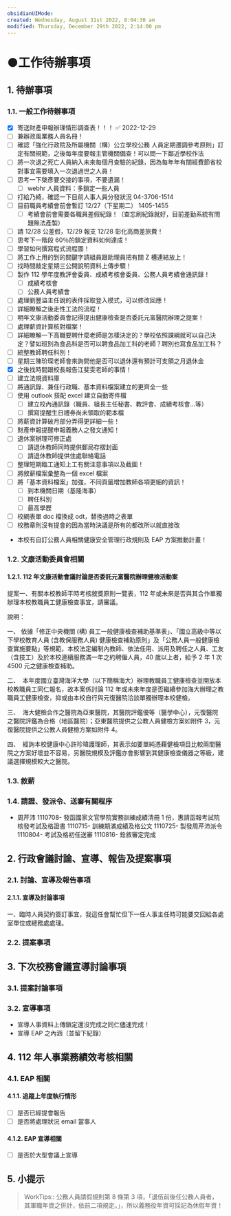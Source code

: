 ```yaml
---
obsidianUIMode: 
created: Wednesday, August 31st 2022, 8:04:30 am
modified: Thursday, December 29th 2022, 2:14:00 pm
---
```


# ●工作待辦事項
## 1. 待辦事項
### 1.1. 一般工作待辦事項
- [x] 寄送財產申報辦理情形調查表！！！ ✅ 2022-12-29
- [ ] 兼辦政風業務人員名冊！
- [ ] 確認「強化行政院及所屬機關（構）公立學校公務 人員定期遷調參考原則」訂定有關規範，之後每年度要報主管機關備查！可以問一下鄰近學校作法
- [ ] 將一次退之死亡人員納入未來每個月查驗的紀錄，因為每年年有關經費節省校對事宜需要填入一次退過世之人員！
- [ ] 思考一下棨彥要交接的事項，不要遺漏！
	- [ ] webhr 人員資料：多鎖定一些人員
- [ ] 打給乃綺，確認一下目前人事人員分發狀況 04-3706-1514
- [ ] 目前職員考績會前會暫訂 12/27（下星期二） 1405-1455
	- [ ] 考績會前會需要各職員差假紀錄！（查忘刷紀錄就好，目前差勤系統有問題無法產製）
- [ ] 請 12/28 公差假，12/29 報支 12/28 彰化高商差旅費！
- [ ] 思考下一階段 60％的鎖定資料如何達成！
- [ ] 學習如何撰寫程式流程圖！
- [ ] 將工作上用的到的關鍵字請組員跟助理員把有關 Z 槽連結放上！
- [ ] 找時間敲定星期三公開說明資料上傳步驟！
- [ ] 製作 112 學年度教評會委員、成績考核會委員、公務人員考績會通訊錄！
	- [ ] 成績考核會
	- [ ] 公務人員考績會
- [ ] 處理劉豐溢主任說的表件採取登入模式，可以修改回應！
- [ ] 詳細瞭解之後走性工法的流程！
- [ ] 明年文康活動委員會記得提出健康檢查是否委託元富醫院辦理之提案！
- [ ] 處理薪資計算核對檔案！
- [ ] 詳細瞭解一下高職要聘什麼老師是怎樣決定的？學校依照課綱就可以自己決定？譬如班別為食品科是否可以聘食品加工科的老師？聘別也寫食品加工科？
- [ ] 統整教師聘任科別！
- [ ] 星期三陳玠琛老師會來詢問他是否可以退休還有預計可支領之月退休金
- [x] 之後找時間跟校長報告江斐雯老師的事情！
- [ ] 建立法規資料庫
- [ ] 將通訊錄、兼任行政職、基本資料檔案建立的更齊全一些
- [ ] 使用 outlook 搭配 excel 建立自動寄件檔
	- [ ] 建立校內通訊錄（職員、組長主任秘書、教評會、成績考核會…等）
	- [ ] 撰寫提醒生日禮券尚未領取的範本檔
- [ ] 將薪資計算破月部分弄得更詳細一些！
- [ ] 財產申報提醒申報義務人之發文通知！
- [ ] 退休案辦理可修正處
	- [ ] 請退休教師同時提供郵局存摺封面
	- [ ] 請退休教師提供住處聯絡電話
- [ ] 整理短期臨工通知上工有關注意事項以及截圖！
- [ ] 將敘薪檔案彙整為一個 excel 檔案
- [ ] 將「基本資料檔案」加強，不同頁籤增加教師各項更細的資訊！
	- [ ] 到本機關日期（基隆海事）
	- [ ] 聘任科別
	- [ ] 最高學歷
- [ ] 校網表單 doc 檔換成 odt，替換過時之表單
- [ ] 校務章則沒有提會的因為當時決議是所有的都改所以就直接改
- 本校有自訂公務人員相關健康安全管理行政規則及 EAP 方案推動計畫！

### 1.2. 文康活動委員會相關
#### 1.2.1. 112 年文康活動會議討論是否委託元富醫院辦理健檢活動案
提案一、有關本校教師平時考核敘獎原則一覽表，112 年或未來是否與其合作單獨辦理本校教職員工健康檢查事宜，請審議。

說明：

一、 依據「修正中央機關 (構) 員工一般健康檢查補助基準表」、「國立高級中等以下學校教育人員 (含教保服務人員) 健康檢查補助原則」及「公務人員一般健康檢查實施要點」等規範，本校法定編制內教師、依法任用、派用及聘任之人員、工友（含技工）及於本校連續服務滿一年之約聘僱人員，40 歲以上者，給予 2 年 1 次 4500 元之健康檢查補助。

二、  本年度國立臺灣海洋大學（以下簡稱海大）辦理教職員工健康檢查並開放本校教職員工同仁報名，故本案係討論 112 年或未來年度是否繼續參加海大辦理之教職員工健康檢查，抑或由本校自行與元復醫院洽談單獨辦理本校健檢。

三、  海大健檢合作之醫院為亞東醫院，其醫院評鑑優等（醫學中心），元復醫院之醫院評鑑為合格（地區醫院）；亞東醫院提供之公教人員健檢方案如附件 3，元復醫院提供之公教人員健檢方案如附件 4。

四、  經詢本校健康中心許珍瑋護理師，其表示如要單純憑藉健檢項目比較兩間醫院之方案好壞並不容易，另醫院規模及評鑑亦會影響到其健康檢查儀器之等級，建議選擇規模較大之醫院。

### 1.3. 敘薪

### 1.4. 請證、發派令、送審有關程序
- 周芹沛
1110708- 發函國家文官學院實務訓練成績清冊 1 份，惠請函報考試院核發考試及格證書
1110715- 訓練期滿成績及格公文
1110725- 製發周芹沛派令
1110804- 考試及格初任送審
1110816- 銓敘審定完成

## 2. 行政會議討論、宣導、報告及提案事項

### 2.1. 討論、宣導及報告事項
#### 2.1.1. 宣導及討論事項
一、臨時人員契約簽訂事宜，我這任會幫忙但下一任人事主任時可能要交回給各處室單位或總務處處理。

### 2.2. 提案事項

## 3. 下次校務會議宣導討論事項
### 3.1. 提案討論事項

### 3.2. 宣導事項
- 宣導人事資料上傳鎖定還沒完成之同仁儘速完成！
- 宣導 EAP 之內涵（並留下紀錄）

## 4. 112 年人事業務績效考核相關
### 4.1. EAP 相關
#### 4.1.1. 追蹤上年度執行情形
- [ ] 是否已經提會報告
- [ ] 是否將處理狀況 email 當事人
#### 4.1.2. EAP 宣導相關
- [ ] 是否於大型會議上宣導

## 5. 小提示

> WorkTips:: 公務人員請假規則第 8 條第 3 項，「退伍前後任公務人員者，其軍職年資之併計，依前二項規定。」，所以義務役年資可採記為休假年資！

